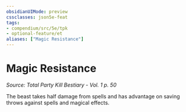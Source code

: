 ```yaml
---
obsidianUIMode: preview
cssclasses: json5e-feat
tags:
- compendium/src/5e/tpk
- optional-feature/et
aliases: ["Magic Resistance"]
---
```

# Magic Resistance
*Source: Total Party Kill Bestiary - Vol. 1 p. 50*  

The beast takes half damage from spells and has advantage on saving throws against spells and magical effects.